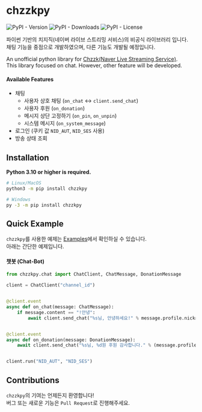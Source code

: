# chzzkpy

![PyPI - Version](https://img.shields.io/pypi/v/chzzkpy?style=flat)
![PyPI - Downloads](https://img.shields.io/pypi/dm/chzzkpy?style=flat)
![PyPI - License](https://img.shields.io/pypi/l/chzzkpy?style=flat)

파이썬 기반의 치지직(네이버 라이브 스트리밍 서비스)의 비공식 라이브러리 입니다.<br/>
채팅 기능을 중점으로 개발하였으며, 다른 기능도 개발될 예정입니다.

An unofficial python library for [Chzzk(Naver Live Streaming Service)](https://chzzk.naver.com/).<br/>
This library focused on chat. However, other feature will be developed.

#### Available Features

* 채팅
    * 사용자 상호 채팅 (`on_chat` <-> `client.send_chat`)
    * 사용자 후원 (`on_donation`)
    * 메시지 상단 고정하기 (`on_pin`, `on_unpin`)
    * 시스템 메시지 (`on_system_message`)
* 로그인 (쿠키 값 `NID_AUT`, `NID_SES` 사용)
* 방송 상태 조회

## Installation

**Python 3.10 or higher is required.**

```bash
# Linux/MacOS
python3 -m pip install chzzkpy

# Windows
py -3 -m pip install chzzkpy
```

## Quick Example

`chzzkpy`를 사용한 예제는 [Examples](examples)에서 확인하실 수 있습니다.<br/>
아래는 간단한 예제입니다.

#### 챗봇 (Chat-Bot)

```py
from chzzkpy.chat import ChatClient, ChatMessage, DonationMessage

client = ChatClient("channel_id")


@client.event
async def on_chat(message: ChatMessage):
    if message.content == "!안녕":
        await client.send_chat("%s님, 안녕하세요!" % message.profile.nickname)


@client.event
async def on_donation(message: DonationMessage):
    await client.send_chat("%s님, %d원 후원 감사합니다." % (message.profile.nickname, message.extras.pay_amount))


client.run("NID_AUT", "NID_SES")
```

## Contributions 
`chzzkpy`의 기여는 언제든지 환영합니다!<br/>
버그 또는 새로운 기능은 `Pull Request`로 진행해주세요.
